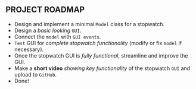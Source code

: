 ## PROJECT ROADMAP

- Design and implement a minimal `Model` class for a stopwatch.
- Design a _basic looking_ `GUI`.
- Connect the `model` with `GUI events`.
- `Test` GUI for _complete stopwatch functionality_ (modify or fix `model` if necessary).
- Once the stopwatch GUI is _fully functional_, streamline and improve the GUI.
- Make a **short video** _showing key functionality_ of the stopwatch `GUI` and upload to `GitHub`.
- Done!
